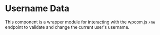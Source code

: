 # Username Data

This component is a wrapper module for interacting with the wpcom.js `/me` endpoint to validate and change the current user's username.
